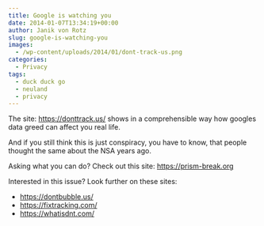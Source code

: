 ```yaml
---
title: Google is watching you
date: 2014-01-07T13:34:19+00:00
author: Janik von Rotz
slug: google-is-watching-you
images:
  - /wp-content/uploads/2014/01/dont-track-us.png
categories:
  - Privacy
tags:
  - duck duck go
  - neuland
  - privacy
---
```

The site: <a href="https://donttrack.us/">https://donttrack.us/</a> shows in a comprehensible way how googles data greed can affect you real life.

And if you still think this is just conspiracy, you have to know, that people thought the same about the NSA years ago.

Asking what you can do? Check out this site: <a href="https://prism-break.org">https://prism-break.org</a>

Interested in this issue? Look further on these sites:

<ul>
    <li><a href="https://dontbubble.us/">https://dontbubble.us/</a></li>
    <li><a href="https://fixtracking.com/">https://fixtracking.com/</a></li>
    <li><a href="https://whatisdnt.com/">https://whatisdnt.com/</a></li>
</ul>